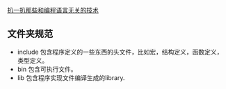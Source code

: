 [扒一扒那些和编程语言无关的技术](https://www.jianshu.com/p/1ca3b29e38bb)

## 文件夹规范

* include 包含程序定义的一些东西的头文件，比如宏，结构定义，函数定义，类型定义。
* bin 包含可执行文件。
* lib 包含程序实现文件编译生成的library.